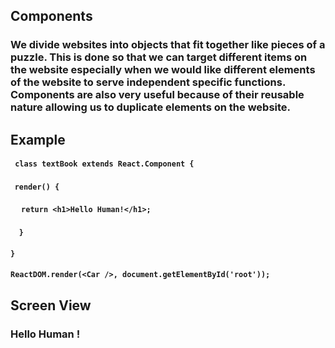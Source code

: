 ## Components

### We divide websites into objects that fit together like pieces of a puzzle. This is done so that we can target different items on the website especially when we would like different elements of the website to serve independent specific functions. Components are also very useful because of their reusable nature allowing us to duplicate elements on the website.

## Example

#### ` class textBook extends React.Component {`

#### &nbsp;&nbsp;`render() {`

#### &nbsp;&nbsp;&nbsp;` return <h1>Hello Human!</h1>;`

#### &nbsp;&nbsp;` }`

#### `}`

#### `ReactDOM.render(<Car />, document.getElementById('root'));`

## Screen View

### Hello Human !
